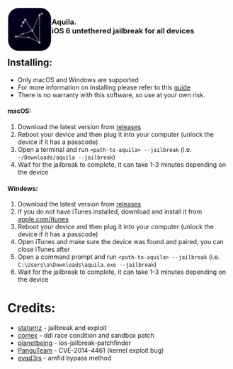 <img align="left" width="100" height="100" src="logo.png" alt="logo" style="float: left;"/>

<h3 align="left">Aquila. <br>iOS 6 untethered jailbreak for all devices<div align="right" style="float: top;">
</br></h3> 


## Installing:
- Only macOS and Windows are supported
- For more information on installing please refer to this [guide](https://ios.cfw.guide/using-aquila)
- There is no warranty with this software, so use at your own risk.

#### macOS:
1. Download the latest version from [releases](https://github.com/aquila/releases)
2. Reboot your device and then plug it into your computer (unlock the device if it has a passcode)
3. Open a terminal and run `<path-to-aquila> --jailbreak` (i.e. `~/Downloads/aquila --jailbreak`)
4. Wait for the jailbreak to complete, it can take 1-3 minutes depending on the device

#### Windows:
1. Download the latest version from [releases](https://github.com/aquila/releases)
2. If you do not have iTunes installed, download and install it from [apple.com/itunes](https://www.apple.com/itunes)
3. Reboot your device and then plug it into your computer (unlock the device if it has a passcode)
4. Open iTunes and make sure the device was found and paired, you can close iTunes after
5. Open a command prompt and run `<path-to-aquila> --jailbreak` (i.e. `C:\Users\a\Downloads\aquila.exe --jailbreak`)
6. Wait for the jailbreak to complete, it can take 1-3 minutes depending on the device


# Credits:
- [staturnz](https://github./com/staturnzz) - jailbreak and exploit
- [comex](https://github./com/comex) - ddi race condition and sandbox patch
- [planetbeing](https://github./com/planetbeing) - ios-jailbreak-patchfinder
- [PanguTeam](https://x.com/panguteam) - CVE-2014-4461 (kernel exploit bug)
- [evad3rs](https://x.com/evad3rs) - amfid bypass method
